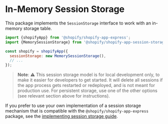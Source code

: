 # In-Memory Session Storage

This package implements the `SessionStorage` interface to work with an in-memory storage table.

```js
import {shopifyApp} from '@shopify/shopify-app-express';
import {MemorySessionStorage} from '@shopify/shopify-app-session-storage-memory';

const shopify = shopifyApp({
  sessionStorage: new MemorySessionStorage(),
  // ...
});
```

> **Note**: :warning: This session storage model is for local development only, to make it easier for developers to get started.
> It will delete all sessions if the app process gets restarted or redeployed, and is not meant for production use.
> For persistent storage, use one of the other options (see relevant section above for instructions).

If you prefer to use your own implementation of a session storage mechanism that is compatible with the `@shopify/shopify-app-express` package, see the [implementing session storage guide](https://github.com/Shopify/shopify-app-js/blob/main/packages/shopify-app-session-storage/implementing-session-storage.md).
